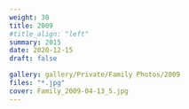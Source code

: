 ```yaml
---
weight: 30
title: 2009
#title_align: "left"
summary: 2015
date: 2020-12-15
draft: false

gallery: gallery/Private/Family Photos/2009
files: "*.jpg"
cover: Family_2009-04-13_5.jpg
---
```

